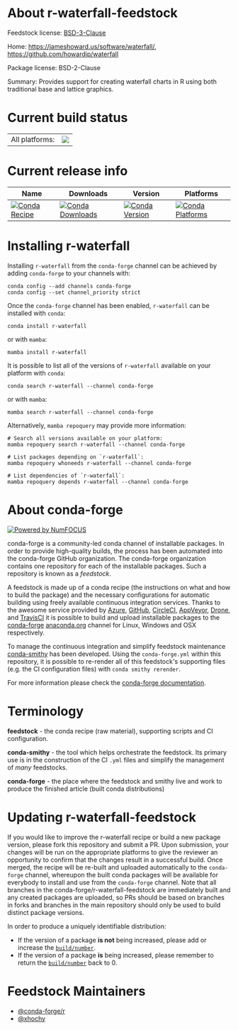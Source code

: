 About r-waterfall-feedstock
===========================

Feedstock license: [BSD-3-Clause](https://github.com/conda-forge/r-waterfall-feedstock/blob/main/LICENSE.txt)

Home: https://jameshoward.us/software/waterfall/, https://github.com/howardjp/waterfall

Package license: BSD-2-Clause

Summary: Provides support for creating waterfall charts in R using both traditional base and lattice graphics.

Current build status
====================


<table><tr><td>All platforms:</td>
    <td>
      <a href="https://dev.azure.com/conda-forge/feedstock-builds/_build/latest?definitionId=7148&branchName=main">
        <img src="https://dev.azure.com/conda-forge/feedstock-builds/_apis/build/status/r-waterfall-feedstock?branchName=main">
      </a>
    </td>
  </tr>
</table>

Current release info
====================

| Name | Downloads | Version | Platforms |
| --- | --- | --- | --- |
| [![Conda Recipe](https://img.shields.io/badge/recipe-r--waterfall-green.svg)](https://anaconda.org/conda-forge/r-waterfall) | [![Conda Downloads](https://img.shields.io/conda/dn/conda-forge/r-waterfall.svg)](https://anaconda.org/conda-forge/r-waterfall) | [![Conda Version](https://img.shields.io/conda/vn/conda-forge/r-waterfall.svg)](https://anaconda.org/conda-forge/r-waterfall) | [![Conda Platforms](https://img.shields.io/conda/pn/conda-forge/r-waterfall.svg)](https://anaconda.org/conda-forge/r-waterfall) |

Installing r-waterfall
======================

Installing `r-waterfall` from the `conda-forge` channel can be achieved by adding `conda-forge` to your channels with:

```
conda config --add channels conda-forge
conda config --set channel_priority strict
```

Once the `conda-forge` channel has been enabled, `r-waterfall` can be installed with `conda`:

```
conda install r-waterfall
```

or with `mamba`:

```
mamba install r-waterfall
```

It is possible to list all of the versions of `r-waterfall` available on your platform with `conda`:

```
conda search r-waterfall --channel conda-forge
```

or with `mamba`:

```
mamba search r-waterfall --channel conda-forge
```

Alternatively, `mamba repoquery` may provide more information:

```
# Search all versions available on your platform:
mamba repoquery search r-waterfall --channel conda-forge

# List packages depending on `r-waterfall`:
mamba repoquery whoneeds r-waterfall --channel conda-forge

# List dependencies of `r-waterfall`:
mamba repoquery depends r-waterfall --channel conda-forge
```


About conda-forge
=================

[![Powered by
NumFOCUS](https://img.shields.io/badge/powered%20by-NumFOCUS-orange.svg?style=flat&colorA=E1523D&colorB=007D8A)](https://numfocus.org)

conda-forge is a community-led conda channel of installable packages.
In order to provide high-quality builds, the process has been automated into the
conda-forge GitHub organization. The conda-forge organization contains one repository
for each of the installable packages. Such a repository is known as a *feedstock*.

A feedstock is made up of a conda recipe (the instructions on what and how to build
the package) and the necessary configurations for automatic building using freely
available continuous integration services. Thanks to the awesome service provided by
[Azure](https://azure.microsoft.com/en-us/services/devops/), [GitHub](https://github.com/),
[CircleCI](https://circleci.com/), [AppVeyor](https://www.appveyor.com/),
[Drone](https://cloud.drone.io/welcome), and [TravisCI](https://travis-ci.com/)
it is possible to build and upload installable packages to the
[conda-forge](https://anaconda.org/conda-forge) [anaconda.org](https://anaconda.org/)
channel for Linux, Windows and OSX respectively.

To manage the continuous integration and simplify feedstock maintenance
[conda-smithy](https://github.com/conda-forge/conda-smithy) has been developed.
Using the ``conda-forge.yml`` within this repository, it is possible to re-render all of
this feedstock's supporting files (e.g. the CI configuration files) with ``conda smithy rerender``.

For more information please check the [conda-forge documentation](https://conda-forge.org/docs/).

Terminology
===========

**feedstock** - the conda recipe (raw material), supporting scripts and CI configuration.

**conda-smithy** - the tool which helps orchestrate the feedstock.
                   Its primary use is in the construction of the CI ``.yml`` files
                   and simplify the management of *many* feedstocks.

**conda-forge** - the place where the feedstock and smithy live and work to
                  produce the finished article (built conda distributions)


Updating r-waterfall-feedstock
==============================

If you would like to improve the r-waterfall recipe or build a new
package version, please fork this repository and submit a PR. Upon submission,
your changes will be run on the appropriate platforms to give the reviewer an
opportunity to confirm that the changes result in a successful build. Once
merged, the recipe will be re-built and uploaded automatically to the
`conda-forge` channel, whereupon the built conda packages will be available for
everybody to install and use from the `conda-forge` channel.
Note that all branches in the conda-forge/r-waterfall-feedstock are
immediately built and any created packages are uploaded, so PRs should be based
on branches in forks and branches in the main repository should only be used to
build distinct package versions.

In order to produce a uniquely identifiable distribution:
 * If the version of a package **is not** being increased, please add or increase
   the [``build/number``](https://docs.conda.io/projects/conda-build/en/latest/resources/define-metadata.html#build-number-and-string).
 * If the version of a package **is** being increased, please remember to return
   the [``build/number``](https://docs.conda.io/projects/conda-build/en/latest/resources/define-metadata.html#build-number-and-string)
   back to 0.

Feedstock Maintainers
=====================

* [@conda-forge/r](https://github.com/orgs/conda-forge/teams/r/)
* [@xhochy](https://github.com/xhochy/)


